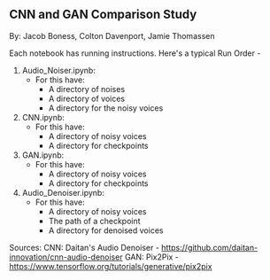 ## CNN and GAN Comparison Study
By: Jacob Boness, Colton Davenport, Jamie Thomassen

Each notebook has running instructions.
Here's a typical Run Order -

1) Audio_Noiser.ipynb:
	* For this have:
		* A directory of noises
		* A directory of voices
		* A directory for the noisy voices
2) CNN.ipynb:
	* For this have:
		* A directory of noisy voices
		* A directory for checkpoints
3) GAN.ipynb:
	* For this have:
		* A directory of noisy voices
		* A directory for checkpoints
4) Audio_Denoiser.ipynb:
	* For this have:
		* A directory of noisy voices
		* The path of a checkpoint
		* A directory for denoised voices

Sources:
CNN: Daitan's Audio Denoiser - https://github.com/daitan-innovation/cnn-audio-denoiser
GAN: Pix2Pix - https://www.tensorflow.org/tutorials/generative/pix2pix
